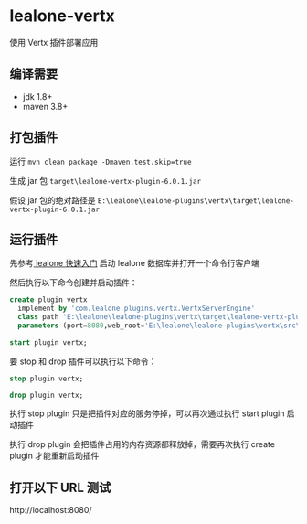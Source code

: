 # lealone-vertx

使用 Vertx 插件部署应用


## 编译需要

* jdk 1.8+
* maven 3.8+


## 打包插件

运行 `mvn clean package -Dmaven.test.skip=true`

生成 jar 包 `target\lealone-vertx-plugin-6.0.1.jar`

假设 jar 包的绝对路径是 `E:\lealone\lealone-plugins\vertx\target\lealone-vertx-plugin-6.0.1.jar`


## 运行插件

先参考[ lealone 快速入门](https://github.com/lealone/Lealone-Docs/blob/master/应用文档/Lealone数据库快速入门.md) 启动 lealone 数据库并打开一个命令行客户端

然后执行以下命令创建并启动插件：

```sql
create plugin vertx
  implement by 'com.lealone.plugins.vertx.VertxServerEngine' 
  class path 'E:\lealone\lealone-plugins\vertx\target\lealone-vertx-plugin-6.0.1.jar'
  parameters (port=8080,web_root='E:\lealone\lealone-plugins\vertx\src\test\resources\web');
 
start plugin vertx;
```

要 stop 和 drop 插件可以执行以下命令：

```sql
stop plugin vertx;

drop plugin vertx;
```

执行 stop plugin 只是把插件对应的服务停掉，可以再次通过执行 start plugin 启动插件

执行 drop plugin 会把插件占用的内存资源都释放掉，需要再次执行 create plugin 才能重新启动插件


## 打开以下 URL 测试

http://localhost:8080/


